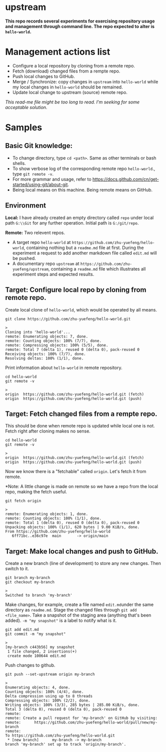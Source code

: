 # upstream
**This repo records several experiments for exercising repository usage and management through command line. The repo expected to alter is `hello-world`.**

# Management actions list 
* Configure a local repository by cloning from a remote repo.
* Fetch (download) changed files from a rempte repo.
* Push local changes to GitHub.
* Merge / Synchronize: copy changes in `upstream` into `hello-world` while my local changes in `hello-world` should be remained. 
* Update local change to upstream (source) remote repo.

*This read-me file might be too long to read. I'm seeking for some acceptable solution.*

# Samples
## Basic Git knowledge:
* To change directory, type ``cd <path>``. Same as other terminals or bash shells.
* To show verbose log of the corresponding remote repo `hello-world`., type ``git remote -v``.
* For more grammar and usage, refer to https://docs.github.com/cn/get-started/using-git/about-git.
* Being local means on this machine. Being remote means on GitHub.
## Environment
**Local:** I have already created an empty directory called `repo` under local path `G:\\Git` for any further operation. Initial path is `G:/git/repo`.

**Remote:** Two relevent repos.
* A target repo `hello-world` at `https://github.com/zhu-yuefeng/hello-world`, containing nothing but a `readme.md` file at first. During the experiment a request to add another markdown file called `edit.md` will be pushed.
* A documentary repo `upstream` at `https://github.com/zhu-yuefeng/upstream`, containing a `readme.md` file which illustrates all experiment steps and expected results.

## Target: Configure local repo by cloning from remote repo.
Create local clone of `hello-world`, which would be operated by all means.
>
    git clone https://github.com/zhu-yuefeng/hello-world.git

>
    >
    Cloning into 'hello-world'...
    remote: Enumerating objects: 7, done.
    remote: Counting objects: 100% (7/7), done.
    remote: Compressing objects: 100% (5/5), done.
    remote: Total 7 (delta 1), reused 0 (delta 0), pack-reused 0
    Receiving objects: 100% (7/7), done.
    Resolving deltas: 100% (1/1), done.
    
Print information about `hello-world` in remote repository.
>
    cd hello-world
    git remote -v
>
    >
    origin  https://github.com/zhu-yuefeng/hello-world.git (fetch)
    origin  https://github.com/zhu-yuefeng/hello-world.git (push)

## Target: Fetch changed files from a rempte repo.
This should be done when remote repo is updated while local one is not. Fetch right after cloning makes no sense.
> 
    cd hello-world
    git remote -v
>
    >
    origin  https://github.com/zhu-yuefeng/hello-world.git (fetch)
    origin  https://github.com/zhu-yuefeng/hello-world.git (push)
Now we know there is a "fetchable" called `origin`. Let's fetch it from remote. 

*Note: A little change is made on remote so we have a repo from the local repo, making the fetch useful.
>
    git fetch origin
>    
    >
    remote: Enumerating objects: 1, done.
    remote: Counting objects: 100% (1/1), done.
    remote: Total 1 (delta 0), reused 0 (delta 0), pack-reused 0
    Unpacking objects: 100% (1/1), 620 bytes | 9.00 KiB/s, done.
    From https://github.com/zhu-yuefeng/hello-world
       6ff71bc..e36c97e  main       -> origin/main


## Target: Make local changes and push to GitHub.
Create a new branch (line of development) to store any new changes. Then switch to it.
>
    git branch my-branch
    git checkout my-branch
>
    >
    Switched to branch 'my-branch'

Make changes, for example, create a file named `edit.md`under the same directory as `readme.md`. Stage the changed files through `git add <file_name>`.
Take a snapshot of the staging area (anything that's been added). `-m "my snapshot"` is a label to notify what is it.
>
    git add edit.md
    git commit -m "my snapshot"
>
    >
    [my-branch c443b56] my snapshot
     1 file changed, 2 insertions(+)
     create mode 100644 edit.md

Push changes to github.
>
    git push --set-upstream origin my-branch
>
    >
    Enumerating objects: 4, done.
    Counting objects: 100% (4/4), done.
    Delta compression using up to 8 threads
    Compressing objects: 100% (2/2), done.
    Writing objects: 100% (3/3), 285 bytes | 285.00 KiB/s, done.
    Total 3 (delta 0), reused 0 (delta 0), pack-reused 0
    remote:
    remote: Create a pull request for 'my-branch' on GitHub by visiting:
    remote:      https://github.com/zhu-yuefeng/hello-world/pull/new/my-branch
    remote:
    To https://github.com/zhu-yuefeng/hello-world.git
     * [new branch]      my-branch -> my-branch
    branch 'my-branch' set up to track 'origin/my-branch'.




